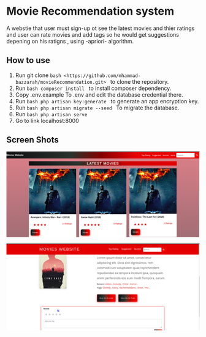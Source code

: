 # Movie Recommendation system 
A webstie that user must sign-up ot see the latest movies and thier ratings and user can rate movies and add tags
so he would get suggestions depening on his ratigns , using -apriori- algorithm.

## How to use
1. Run git clone ```bash <https://github.com/mhammad-bazzarah/movieRecommendation.git> ``` to clone the repository.
2. Run ```bash composer install ``` to install composer dependency.
3. Copy .env.example To .env and edit the database credential there.
4. Run ```bash php artisan key:generate ``` to generate an app encryption key.
5. Run ```bash php artisan migrate --seed ``` To migrate the database. 
6. Run ```bash php artisan serve ``` 
7. Go to link localhost:8000

## Screen Shots
![home-page](public/images/home.png)

![single-movie-page](public/images/single.png)
